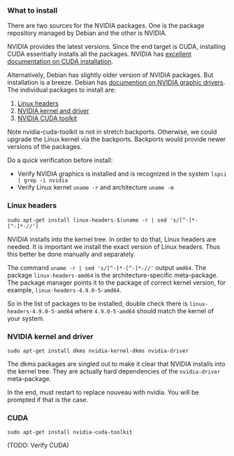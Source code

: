 ### What to install

There are two sources for the NVIDIA packages. One is the package repository managed by Debian and the other is NVIDIA.

NVIDIA provides the latest versions. Since the end target is CUDA, installing CUDA essentially installs all the packages. NVIDIA has [excellent documentation on CUDA installation](https://docs.nvidia.com/cuda/cuda-installation-guide-linux/).

Alternatively, Debian has slightly older version of NVIDIA packages. But installation is a breeze. Debian has [documention on NVIDIA graphic drivers](https://wiki.debian.org/NvidiaGraphicsDrivers). The individual packages to install are:

1. [Linux headers](https://packages.debian.org/stretch/linux-headers-amd64)
2. [NVIDIA kernel and driver](https://packages.debian.org/stretch/nvidia-driver)
3. [NVIDIA CUDA toolkit](https://packages.debian.org/stretch/nvidia-cuda-toolkit)

Note nvidia-cuda-toolkit is not in stretch backports. Otherwise, we could upgrade the Linux kernel via the backports. Backports would provide newer versions of the packages.

Do a quick verification before install:

* Verify NVIDIA graphics is installed and is recognized in the system `lspci | grep -i nvidia`
* Verify Linux kernel `uname -r` and architecture `uname -m`

### Linux headers

`sudo apt-get install linux-headers-$(uname -r | sed 's/[^-]*-[^-]*-//')`

NVIDIA installs into the kernel tree. In order to do that, Linux headers are needed. It is important we install the exact version of Linux headers. Thus this better be done manually and separately.

The command `uname -r | sed 's/[^-]*-[^-]*-//'` output `amd64`. The package `linux-headers-amd64` is the architecture-specific meta-package. The package manager points it to the package of correct kernel version, for example, `linux-headers-4.9.0-5-amd64`.

So in the list of packages to be installed, double check there is `linux-headers-4.9.0-5-amd64` where `4.9.0-5-amd64` should match the kernel of your system.

### NVIDIA kernel and driver

`sudo apt-get install dkms nvidia-kernel-dkms nvidia-driver`

The dkms packages are singled out to make it clear that NVIDIA installs into the kernel tree. They are actually hard dependencies of the `nvidia-driver` meta-package.

In the end, must restart to replace nouveau with nvidia. You will be prompted if that is the case.

### CUDA

`sudo apt-get install nvidia-cuda-toolkit`

(TODO: Verify CUDA)
